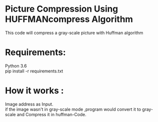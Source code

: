 # Picture Compression Using HUFFMANcompress Algorithm
This code will compress a gray-scale picture with Huffman algorithm


# Requirements:
Python 3.6
<br>pip install -r requirements.txt

# How it works :
Image address as Input. 
<br>if the image wasn't in gray-scale mode ,program would convert it to gray-scale and Compress it in huffman-Code.
